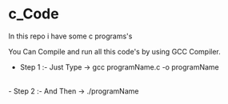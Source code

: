 # c_Code
In this repo i have some c programs's

You Can Compile and run all this code's by using GCC Compiler.

- Step 1 :- Just Type ->  gcc programName.c -o programName
</br>
- Step 2 :- And Then -> ./programName
